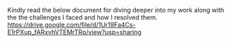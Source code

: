 Kindly read the below document for diving deeper into my work along with the the challenges I faced and how I resolved them.
https://drive.google.com/file/d/1Ur19Fa4Cs-E1rPXup_fARxvhVTEMrTRp/view?usp=sharing
